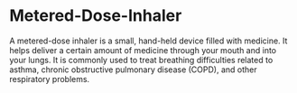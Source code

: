 # Metered-Dose-Inhaler
A metered-dose inhaler is a small, hand-held device filled with medicine. It helps
deliver a certain amount of medicine through your mouth and into your lungs. It is commonly used to treat breathing difficulties related to asthma, chronic obstructive pulmonary disease (COPD), and other respiratory problems.
